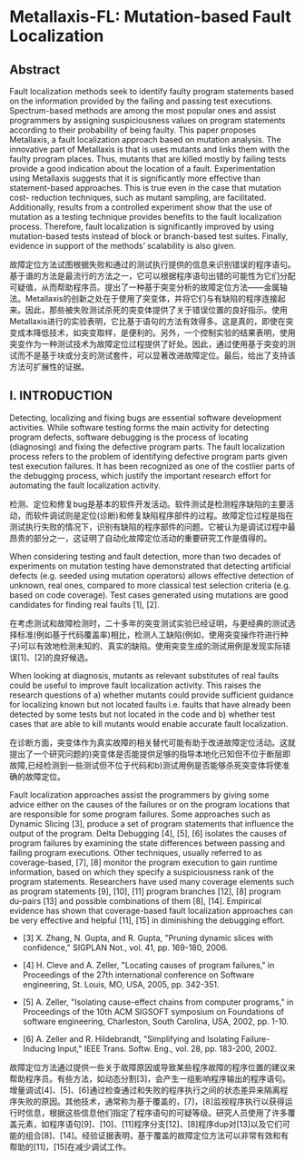# Metallaxis-FL: Mutation-based Fault Localization

## Abstract

Fault localization methods seek to identify faulty program statements based on the information provided by the failing and passing test executions. Spectrum-based methods are among the most popular ones and assist programmers by assigning suspiciousness values on program statements according to their probability of being faulty. This paper proposes Metallaxis, a fault localization approach based on mutation analysis. The innovative part of Metallaxis is that is uses mutants and links them with the faulty program places. Thus, mutants that are killed mostly by failing tests provide a good indication about the location of a fault. Experimentation using Metallaxis suggests that it is significantly more effective than statement-based approaches. This is true even in the case that mutation cost- reduction techniques, such as mutant sampling, are facilitated. Additionally, results from a controlled experiment show that the use of mutation as a testing technique provides benefits to the fault localization process. Therefore, fault localization is significantly improved by using mutation-based tests instead of block or branch-based test suites. Finally, evidence in support of the methods’ scalability is also given.

故障定位方法试图根据失败和通过的测试执行提供的信息来识别错误的程序语句。基于谱的方法是最流行的方法之一，它可以根据程序语句出错的可能性为它们分配可疑值，从而帮助程序员。提出了一种基于突变分析的故障定位方法——金属轴法。Metallaxis的创新之处在于使用了突变体，并将它们与有缺陷的程序连接起来。因此，那些被失败测试杀死的突变体提供了关于错误位置的良好指示。使用Metallaxis进行的实验表明，它比基于语句的方法有效得多。这是真的，即使在突变成本降低技术，如突变取样，是便利的。另外，一个控制实验的结果表明，使用突变作为一种测试技术为故障定位过程提供了好处。因此，通过使用基于突变的测试而不是基于块或分支的测试套件，可以显著改进故障定位。最后，给出了支持该方法可扩展性的证据。

## I. INTRODUCTION

Detecting, localizing and fixing bugs are essential software development activities. While software testing forms the main activity for detecting program defects, software debugging is the process of locating (diagnosing) and fixing the defective program parts. The fault localization process refers to the problem of identifying defective program parts given test execution failures. It has been recognized as one of the costlier parts of the debugging process, which justify the important research effort for automating the fault localization activity.

检测、定位和修复bug是基本的软件开发活动。软件测试是检测程序缺陷的主要活动，而软件调试则是定位(诊断)和修复缺陷程序部件的过程。故障定位过程是指在测试执行失败的情况下，识别有缺陷的程序部件的问题。它被认为是调试过程中最昂贵的部分之一，这证明了自动化故障定位活动的重要研究工作是值得的。

When considering testing and fault detection, more than two decades of experiments on mutation testing have demonstrated that detecting artificial defects (e.g. seeded using mutation operators) allows effective detection of unknown, real ones, compared to more classical test selection criteria (e.g. based on code coverage). Test cases generated using mutations are good candidates for finding real faults [1], [2].

在考虑测试和故障检测时，二十多年的突变测试实验已经证明，与更经典的测试选择标准(例如基于代码覆盖率)相比，检测人工缺陷(例如，使用突变操作符进行种子)可以有效地检测未知的、真实的缺陷。使用突变生成的测试用例是发现实际错误[1]、[2]的良好候选。

When looking at diagnosis, mutants as relevant substitutes of real faults could be useful to improve fault localization activity. This raises the research questions of a) whether mutants could provide sufficient guidance for localizing known but not located faults i.e. faults that have already been detected by some tests but not located in the code and b) whether test cases that are able to kill mutants would enable accurate fault localization.

在诊断方面，突变体作为真实故障的相关替代可能有助于改进故障定位活动。这就提出了一个研究问题的)突变体是否能提供足够的指导本地化已知但不位于断层即故障,已经检测到一些测试但不位于代码和b)测试用例是否能够杀死突变体将使准确的故障定位。

Fault localization approaches assist the programmers by giving some advice either on the causes of the failures or on the program locations that are responsible for some program failures. Some approaches such as Dynamic Slicing [3], produce a set of program statements that influence the output of the program. Delta Debugging [4], [5], [6] isolates the causes of program failures by examining the state differences between passing and failing program executions. Other techniques, usually referred to as coverage-based, [7], [8] monitor the program execution to gain runtime information, based on which they specify a suspiciousness rank of the program statements. Researchers have used many coverage elements such as program statements [9], [10], [11] program branches [12], [8] program du-pairs [13] and possible combinations of them [8], [14]. Empirical evidence has shown that coverage-based fault localization approaches can be very effective and helpful [11], [15] in diminishing the debugging effort.

- [3] X. Zhang, N. Gupta, and R. Gupta, "Pruning dynamic slices with confidence," SIGPLAN Not., vol. 41, pp. 169-180, 2006.

- [4] H. Cleve and A. Zeller, "Locating causes of program failures," in Proceedings of the 27th international conference on Software engineering, St. Louis, MO, USA, 2005, pp. 342-351.

- [5] A. Zeller, "Isolating cause-effect chains from computer programs," in Proceedings of the 10th ACM SIGSOFT symposium on Foundations of software engineering, Charleston, South Carolina, USA, 2002, pp. 1-10.

- [6] A. Zeller and R. Hildebrandt, "Simplifying and Isolating Failure-Inducing Input," IEEE Trans. Softw. Eng., vol. 28, pp. 183-200, 2002.

故障定位方法通过提供一些关于故障原因或导致某些程序故障的程序位置的建议来帮助程序员。有些方法，如动态分割[3]，会产生一组影响程序输出的程序语句。增量调试[4]、[5]、[6]通过检查通过和失败的程序执行之间的状态差异来隔离程序失败的原因。其他技术，通常称为基于覆盖的，[7]，[8]监视程序执行以获得运行时信息，根据这些信息他们指定了程序语句的可疑等级。研究人员使用了许多覆盖元素，如程序语句[9]、[10]、[11]程序分支[12]、[8]程序dup对[13]以及它们可能的组合[8]、[14]。经验证据表明，基于覆盖的故障定位方法可以非常有效和有帮助的[11]，[15]在减少调试工作。



